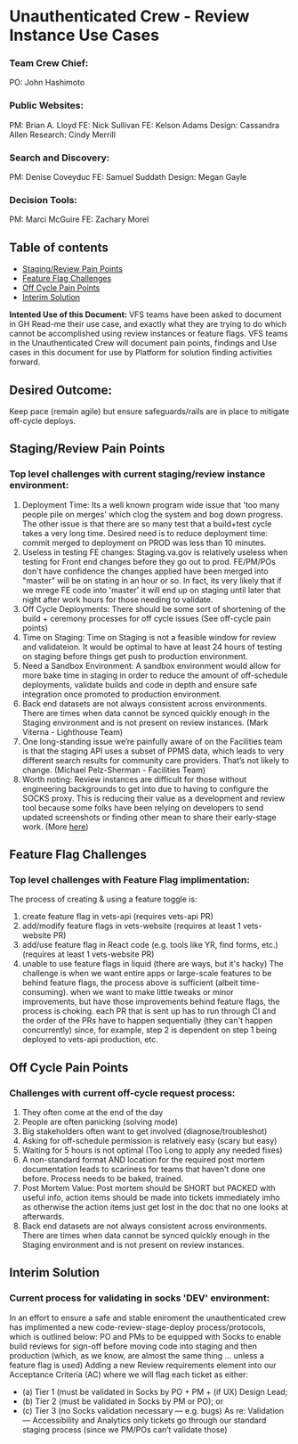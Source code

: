 # Unauthenticated Crew - Review Instance Use Cases 

### Team Crew Chief:
PO: John Hashimoto 

### Public Websites:
PM: Brian A. Lloyd
FE: Nick Sullivan
FE: Kelson Adams
Design: Cassandra Allen
Research: Cindy Merrill

### Search and Discovery:
PM: Denise Coveyduc
FE: Samuel Suddath
Design: Megan Gayle

### Decision Tools:
PM: Marci McGuire
FE: Zachary Morel

## Table of contents
- [Staging/Review Pain Points](#stagingreview-pain-points)
- [Feature Flag Challenges](#feature-flag-challenges)
- [Off Cycle Pain Points](#off-cycle-pain-points) 
- [Interim Solution](#interim-solution)


**Intented Use of this Document:** VFS teams have been asked to document in GH Read-me their use case, and exactly what they are trying to do which cannot be accomplished using review instances or feature flags. 
VFS teams in the Unauthenticated Crew will document pain points, findings and Use cases in this document for use by Platform for solution finding activities forward. 

## Desired Outcome: 
Keep pace (remain agile) but ensure safeguards/rails are in place to mitigate off-cycle deploys. 

## Staging/Review Pain Points 
### Top level challenges with current staging/review instance environment:
1. Deployment Time:  Its a well known program wide issue that 'too many people pile on merges' which clog the system and bog down progress.  The other issue is that there are so many test that a build+test cycle takes a very long time.  Desired need is to reduce deployment time: commit merged to deployment on PROD was less than 10 minutes.
2. Useless in testing FE changes:  Staging.va.gov is relatively useless when testing for Front end changes before they go out to prod.  FE/PM/POs don't have confidence the changes applied have been merged into "master" will be on stating in an hour or so.  In fact, its very likely that if we mrege FE code into 'master' it will end up on staging until later that night after work hours for those needing to validate.
3. Off Cycle Deployments: There should be some sort of shortening of the build + ceremony processes for off cycle issues (See off-cycle pain points)
4. Time on Staging: Time on Staging is not a feasible window for review and validateion. It would be optimal to have at least 24 hours of testing on staging before things get push to production environment. 
5. Need a Sandbox Environment:  A sandbox environment would allow for more bake time in staging in order to reduce the amount of off-schedule deployments, validate builds and code in depth and ensure safe integration once promoted to production environment. 
6. Back end datasets are not always consistent across environments. There are times when data cannot be synced quickly enough in the Staging environment and is not present on review instances. (Mark Viterna - Lighthouse Team)
7. One long-standing issue we’re painfully aware of on the Facilities team is that the staging API uses a subset of PPMS data, which leads to very different search results for community care providers. That’s not likely to change. (Michael Pelz-Sherman - Facilities Team)
8. Worth noting: Review instances are difficult for those without engineering backgrounds to get into due to having to configure the SOCKS proxy. This is reducing their value as a development and review tool because some folks have been relying on developers to send updated screenshots or finding other mean to share their early-stage work. (More [here](https://github.com/department-of-veterans-affairs/va.gov-team/issues/11629))

## Feature Flag Challenges 
### Top level challenges with Feature Flag implimentation: 
The process of creating & using a feature toggle is:
1. create feature flag in vets-api (requires vets-api PR)
2. add/modify feature flags in vets-website (requires at least 1 vets-website PR)
3. add/use feature flag in React code (e.g. tools like YR, find forms, etc.) (requires at least 1 vets-website PR)
4. unable to use feature flags in liquid (there are ways, but it's hacky)
The challenge is when we want entire apps or large-scale features to be behind feature flags, the process above is sufficient (albeit time-consuming).  when we want to make little tweaks or minor improvements, but have those improvements behind feature flags, the process is choking. each PR that is sent up has to run through CI and the order of the PRs have to happen sequentially (they can't happen concurrently) since, for example, step 2 is dependent on step 1 being deployed to vets-api production, etc.

## Off Cycle Pain Points 
### Challenges with current off-cycle request process:
1. They often come at the end of the day
2. People are often panicking (solving mode)
3. Big stakeholders often want to get involved (diagnose/troubleshot)
4. Asking for off-schedule permission is relatively easy (scary but easy)
5. Waiting for 5 hours is not optimal (Too Long to apply any needed fixes)
6. A non-standard format AND location for the required post mortem documentation leads to scariness for teams that haven't done one before.  Process needs to be baked, trained.
7. Post Mortem Value: Post mortem should be SHORT but PACKED with useful info, action items should be made into tickets immediately imho as otherwise the action items just get lost in the doc that no one looks at afterwards.
8. Back end datasets are not always consistent across environments. There are times when data cannot be synced quickly enough in the Staging environment and is not present on review instances.

## Interim Solution 
### Current process for validating in socks 'DEV' environment: 
In an effort to ensure a safe and stable eniroment the unauthenticated crew has implimented a new code-review-stage-deploy process/protocols, which is outlined below:
PO and PMs to be equipped with Socks to enable build reviews for sign-off before moving code into staging and then production (which, as we know, are almost the same thing … unless a feature flag is used)
Adding a new Review requirements element into our Acceptance Criteria (AC) where we will flag each ticket as either:
- (a) Tier 1 (must be validated in Socks by PO + PM + (if UX) Design Lead; 
- (b) Tier 2 (must be validated in Socks by PM or PO); or 
- (c) Tier 3 (no Socks validation necessary — e.g. bugs)
As re: Validation — Accessibility and Analytics only tickets go through our standard staging process (since we PM/POs can’t validate those)
